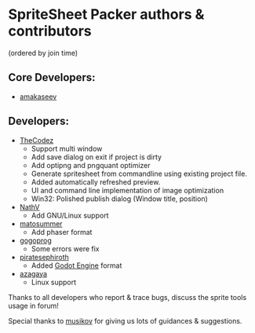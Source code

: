 # SpriteSheet Packer authors & contributors

(ordered by join time)

## Core Developers:
* [amakaseev](https://github.com/amakaseev)

## Developers:
* [TheCodez](https://github.com/TheCodez)
	* Support multi window
	* Add save dialog on exit if project is dirty
	* Add optipng and pngquant optimizer
    * Generate spritesheet from commandline using existing project file.
    * Added automatically refreshed preview.
    * UI and command line implementation of image optimization
    * Win32: Polished publish dialog (Window title, position)
* [NathV](https://github.com/NathV)
	* Add GNU/Linux support
* [matosummer](https://github.com/matosummer)
	* Add phaser format
* [gogoprog](https://github.com/gogoprog)
	* Some errors were fix
* [piratesephiroth](https://github.com/piratesephiroth)
	* Added [Godot Engine](https://godotengine.org) format
* [azagaya](https://github.com/azagaya)
	* Linux support
		
Thanks to all developers who report & trace bugs, discuss the sprite tools usage in forum!

Special thanks to [musikov](https://github.com/musikov) for giving us lots of guidances & suggestions.
